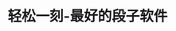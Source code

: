 ---
description: 这么多段子软件来源都是哪里？
layout: post
results:
- primaryGenreName: Entertainment
  version: '1.0.1'
  formattedPrice: 免费
  genreIds:
  - '6016'
  - '6009'
  artworkUrl60: http://is3.mzstatic.com/image/thumb/Purple20/v4/09/e6/6a/09e66a93-3d98-eb5d-5df5-ca59c9f6158c/source/60x60bb.jpg
  userRatingCountForCurrentVersion: 2
  minimumOsVersion: '8.0'
  appletvScreenshotUrls: &a []
  sellerName: yan xiao
  supportedDevices:
  - iPad2Wifi
  - iPad23G
  - iPhone4S
  - iPadThirdGen
  - iPadThirdGen4G
  - iPhone5
  - iPodTouchFifthGen
  - iPadFourthGen
  - iPadFourthGen4G
  - iPadMini
  - iPadMini4G
  - iPhone5c
  - iPhone5s
  - iPhone6
  - iPhone6Plus
  - iPodTouchSixthGen
  genres:
  - 娱乐
  - 新闻
  currentVersionReleaseDate: '2016-05-07T16:24:23Z'
  trackName: 轻松一刻-最好的段子软件
  isVppDeviceBasedLicensingEnabled: true
  description: '拯救你的不开心！


    --最搞笑内容的聚集地

    --身边的趣事，视频、GIF图、段子、搞笑图，应有尽有

    --每天海量更新，不会重复的内容

    --有你更精彩


    【装X神器get！】从此没有你不知道的梗！各路奇趣汇聚，一键分享，引爆朋友圈！

    【丰富姿势】流量刷纯文，wifi刷视频（土豪们请随意），随时随地，各种姿势让你摆脱无聊时光。'
  price: 0
  trackId: 1034156676
  releaseDate: '2016-05-07T16:24:23Z'
  advisories:
  - 偶尔/轻微的成人/性暗示题材
  - 偶尔/轻微的亵渎或低俗幽默
  screenshotUrls:
  - http://a2.mzstatic.com/us/r30/Purple20/v4/ec/d2/4d/ecd24d9b-3a26-055f-f5bc-2bac3c316d1d/screen1136x1136.jpeg
  - http://a1.mzstatic.com/us/r30/Purple20/v4/3c/72/b5/3c72b5a5-da47-be32-00f9-6fe7db799db3/screen1136x1136.jpeg
  artistViewUrl: https://itunes.apple.com/cn/developer/yan-xiao/id878465575?uo=4
  primaryGenreId: 6016
  averageUserRatingForCurrentVersion: 5
  kind: software
  fileSizeBytes: '10608516'
  bundleId: com.subo.qingsongyike
  trackContentRating: 9+
  trackCensoredName: 轻松一刻-最好的段子软件
  contentAdvisoryRating: 9+
  isGameCenterEnabled: false
  artistName: yan xiao
  languageCodesISO2A:
  - EN
  - ZH
  features: *a
  wrapperType: software
  artworkUrl512: http://is3.mzstatic.com/image/thumb/Purple20/v4/09/e6/6a/09e66a93-3d98-eb5d-5df5-ca59c9f6158c/source/512x512bb.jpg
  artworkUrl100: http://is3.mzstatic.com/image/thumb/Purple20/v4/09/e6/6a/09e66a93-3d98-eb5d-5df5-ca59c9f6158c/source/100x100bb.jpg
  trackViewUrl: https://geo.itunes.apple.com/cn/app/qing-song-yi-ke-zui-hao-duan/id1034156676?mt=8&uo=4
  artistId: 878465575
  currency: CNY
  ipadScreenshotUrls: *a
category: 娱乐
tags: tag1
resultCount: 1
title: 轻松一刻-最好的段子软件

---